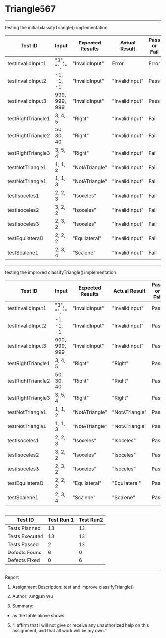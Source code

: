 # Triangle567

___

testing the initial classifyTriangle() implementation

| Test ID            | Input         |  Expected Results   |  Actual Result   |  Pass or Fail   |
|--------------------|---------------|-----|-----|-----|
| testInvalidInput1  | "3", "", ""   |  "InvalidInput"   |  Error   |   Error  |
| testInvalidInput2  | -1, -1, -1    |  "InvalidInput"   |   "InvalidInput"  |  Pass   |
| testInvalidInput3  | 999, 999, 999 |  "InvalidInput"   |   "InvalidInput"  |  Pass   |
| testRightTriangle1 | 3, 4, 5       |  "Right"   |   "InvalidInput"  |  Fail   |
| testRightTriangle2 | 50, 30, 40    |  "Right"   |   "InvalidInput"  |  Fail   |
| testRightTriangle3 | 3, 5, 4    |  "Right"   |   "InvalidInput"  |  Fail   |
| testNotTriangle1   | 1, 1, 2       |  "NotATriangle"   |   "InvalidInput"  |  Fail   |
| testNotTriangle1   | 1, 1, 3       |  "NotATriangle"   |   "InvalidInput"  |  Fail   |
| testIsoceles1      | 2, 2, 3       |  "Isoceles"   |   "InvalidInput"  |  Fail   |
| testIsoceles2      | 3, 2, 2       |  "Isoceles"   |   "InvalidInput"  |  Fail   |
| testIsoceles3      | 2, 3, 2       |  "Isoceles"   |   "InvalidInput"  |  Fail   |
| testEquilateral1   | 2, 2, 2       |  "Equilateral"   |   "InvalidInput"  |  Fail   |
| testScalene1       | 2, 3, 4       |  "Scalene"   |   "InvalidInput"  |  Fail   |


___
testing the improved classifyTriangle() implementation

| Test ID            | Input         |  Expected Results   |  Actual Result   |  Pass or Fail   |
|--------------------|---------------|-----|-----|-----|
| testInvalidInput1  | "3", "", ""   |  "InvalidInput"   |  "InvalidInput"   |   Pass  |
| testInvalidInput2  | -1, -1, -1    |  "InvalidInput"   |   "InvalidInput"  |  Pass   |
| testInvalidInput3  | 999, 999, 999 |  "InvalidInput"   |   "InvalidInput"  |  Pass   |
| testRightTriangle1 | 3, 4, 5       |  "Right"   |   "Right"  |  Pass   |
| testRightTriangle2 | 50, 30, 40    |  "Right"   |   "Right"  |  Pass   |
| testRightTriangle3 | 3, 5, 4    |  "Right"   |   "Right"  |  Pass   |
| testNotTriangle1   | 1, 1, 2       |  "NotATriangle"   |   "NotATriangle"  |  Pass   |
| testNotTriangle1   | 1, 1, 3       |  "NotATriangle"   |   "NotATriangle"  |  Pass   |
| testIsoceles1      | 2, 2, 3       |  "Isoceles"   |   "Isoceles"  |  Pass   |
| testIsoceles2      | 3, 2, 2       |  "Isoceles"   |   "Isoceles"  |  Pass   |
| testIsoceles3      | 2, 3, 2       |  "Isoceles"   |   "Isoceles"  |  Pass   |
| testEquilateral1   | 2, 2, 2       |  "Equilateral"   |   "Equilateral"  |  Pass   |
| testScalene1       | 2, 3, 4       |  "Scalene"   |   "Scalene"  |  Pass   |

___



| Test ID            | Test Run 1 | Test Run2 |
|--------------------|------------|-----------|
| Tests Planned  | 13         | 13        |
| Tests Executed  | 13         | 13        |
| Tests Passed  | 2          | 13        |
| Defects Found | 6          | 0         |
| Defects Fixed | 0          | 6         |



___

Report

1. Assignment Description: test and improve classifyTriangle()

2. Author: Xingjian Wu

3. Summary: 

- as the table above shows

5. “I affirm that I will not give or receive any unauthorized help on this assignment, and that all work will be my own.”



